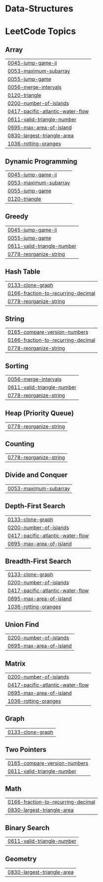 # Data-Structures
<!---LeetCode Topics Start-->
# LeetCode Topics
## Array
|  |
| ------- |
| [0045-jump-game-ii](https://github.com/bindudokala/Data-Structures/tree/master/0045-jump-game-ii) |
| [0053-maximum-subarray](https://github.com/bindudokala/Data-Structures/tree/master/0053-maximum-subarray) |
| [0055-jump-game](https://github.com/bindudokala/Data-Structures/tree/master/0055-jump-game) |
| [0056-merge-intervals](https://github.com/bindudokala/Data-Structures/tree/master/0056-merge-intervals) |
| [0120-triangle](https://github.com/bindudokala/Data-Structures/tree/master/0120-triangle) |
| [0200-number-of-islands](https://github.com/bindudokala/Data-Structures/tree/master/0200-number-of-islands) |
| [0417-pacific-atlantic-water-flow](https://github.com/bindudokala/Data-Structures/tree/master/0417-pacific-atlantic-water-flow) |
| [0611-valid-triangle-number](https://github.com/bindudokala/Data-Structures/tree/master/0611-valid-triangle-number) |
| [0695-max-area-of-island](https://github.com/bindudokala/Data-Structures/tree/master/0695-max-area-of-island) |
| [0830-largest-triangle-area](https://github.com/bindudokala/Data-Structures/tree/master/0830-largest-triangle-area) |
| [1036-rotting-oranges](https://github.com/bindudokala/Data-Structures/tree/master/1036-rotting-oranges) |
## Dynamic Programming
|  |
| ------- |
| [0045-jump-game-ii](https://github.com/bindudokala/Data-Structures/tree/master/0045-jump-game-ii) |
| [0053-maximum-subarray](https://github.com/bindudokala/Data-Structures/tree/master/0053-maximum-subarray) |
| [0055-jump-game](https://github.com/bindudokala/Data-Structures/tree/master/0055-jump-game) |
| [0120-triangle](https://github.com/bindudokala/Data-Structures/tree/master/0120-triangle) |
## Greedy
|  |
| ------- |
| [0045-jump-game-ii](https://github.com/bindudokala/Data-Structures/tree/master/0045-jump-game-ii) |
| [0055-jump-game](https://github.com/bindudokala/Data-Structures/tree/master/0055-jump-game) |
| [0611-valid-triangle-number](https://github.com/bindudokala/Data-Structures/tree/master/0611-valid-triangle-number) |
| [0778-reorganize-string](https://github.com/bindudokala/Data-Structures/tree/master/0778-reorganize-string) |
## Hash Table
|  |
| ------- |
| [0133-clone-graph](https://github.com/bindudokala/Data-Structures/tree/master/0133-clone-graph) |
| [0166-fraction-to-recurring-decimal](https://github.com/bindudokala/Data-Structures/tree/master/0166-fraction-to-recurring-decimal) |
| [0778-reorganize-string](https://github.com/bindudokala/Data-Structures/tree/master/0778-reorganize-string) |
## String
|  |
| ------- |
| [0165-compare-version-numbers](https://github.com/bindudokala/Data-Structures/tree/master/0165-compare-version-numbers) |
| [0166-fraction-to-recurring-decimal](https://github.com/bindudokala/Data-Structures/tree/master/0166-fraction-to-recurring-decimal) |
| [0778-reorganize-string](https://github.com/bindudokala/Data-Structures/tree/master/0778-reorganize-string) |
## Sorting
|  |
| ------- |
| [0056-merge-intervals](https://github.com/bindudokala/Data-Structures/tree/master/0056-merge-intervals) |
| [0611-valid-triangle-number](https://github.com/bindudokala/Data-Structures/tree/master/0611-valid-triangle-number) |
| [0778-reorganize-string](https://github.com/bindudokala/Data-Structures/tree/master/0778-reorganize-string) |
## Heap (Priority Queue)
|  |
| ------- |
| [0778-reorganize-string](https://github.com/bindudokala/Data-Structures/tree/master/0778-reorganize-string) |
## Counting
|  |
| ------- |
| [0778-reorganize-string](https://github.com/bindudokala/Data-Structures/tree/master/0778-reorganize-string) |
## Divide and Conquer
|  |
| ------- |
| [0053-maximum-subarray](https://github.com/bindudokala/Data-Structures/tree/master/0053-maximum-subarray) |
## Depth-First Search
|  |
| ------- |
| [0133-clone-graph](https://github.com/bindudokala/Data-Structures/tree/master/0133-clone-graph) |
| [0200-number-of-islands](https://github.com/bindudokala/Data-Structures/tree/master/0200-number-of-islands) |
| [0417-pacific-atlantic-water-flow](https://github.com/bindudokala/Data-Structures/tree/master/0417-pacific-atlantic-water-flow) |
| [0695-max-area-of-island](https://github.com/bindudokala/Data-Structures/tree/master/0695-max-area-of-island) |
## Breadth-First Search
|  |
| ------- |
| [0133-clone-graph](https://github.com/bindudokala/Data-Structures/tree/master/0133-clone-graph) |
| [0200-number-of-islands](https://github.com/bindudokala/Data-Structures/tree/master/0200-number-of-islands) |
| [0417-pacific-atlantic-water-flow](https://github.com/bindudokala/Data-Structures/tree/master/0417-pacific-atlantic-water-flow) |
| [0695-max-area-of-island](https://github.com/bindudokala/Data-Structures/tree/master/0695-max-area-of-island) |
| [1036-rotting-oranges](https://github.com/bindudokala/Data-Structures/tree/master/1036-rotting-oranges) |
## Union Find
|  |
| ------- |
| [0200-number-of-islands](https://github.com/bindudokala/Data-Structures/tree/master/0200-number-of-islands) |
| [0695-max-area-of-island](https://github.com/bindudokala/Data-Structures/tree/master/0695-max-area-of-island) |
## Matrix
|  |
| ------- |
| [0200-number-of-islands](https://github.com/bindudokala/Data-Structures/tree/master/0200-number-of-islands) |
| [0417-pacific-atlantic-water-flow](https://github.com/bindudokala/Data-Structures/tree/master/0417-pacific-atlantic-water-flow) |
| [0695-max-area-of-island](https://github.com/bindudokala/Data-Structures/tree/master/0695-max-area-of-island) |
| [1036-rotting-oranges](https://github.com/bindudokala/Data-Structures/tree/master/1036-rotting-oranges) |
## Graph
|  |
| ------- |
| [0133-clone-graph](https://github.com/bindudokala/Data-Structures/tree/master/0133-clone-graph) |
## Two Pointers
|  |
| ------- |
| [0165-compare-version-numbers](https://github.com/bindudokala/Data-Structures/tree/master/0165-compare-version-numbers) |
| [0611-valid-triangle-number](https://github.com/bindudokala/Data-Structures/tree/master/0611-valid-triangle-number) |
## Math
|  |
| ------- |
| [0166-fraction-to-recurring-decimal](https://github.com/bindudokala/Data-Structures/tree/master/0166-fraction-to-recurring-decimal) |
| [0830-largest-triangle-area](https://github.com/bindudokala/Data-Structures/tree/master/0830-largest-triangle-area) |
## Binary Search
|  |
| ------- |
| [0611-valid-triangle-number](https://github.com/bindudokala/Data-Structures/tree/master/0611-valid-triangle-number) |
## Geometry
|  |
| ------- |
| [0830-largest-triangle-area](https://github.com/bindudokala/Data-Structures/tree/master/0830-largest-triangle-area) |
<!---LeetCode Topics End-->